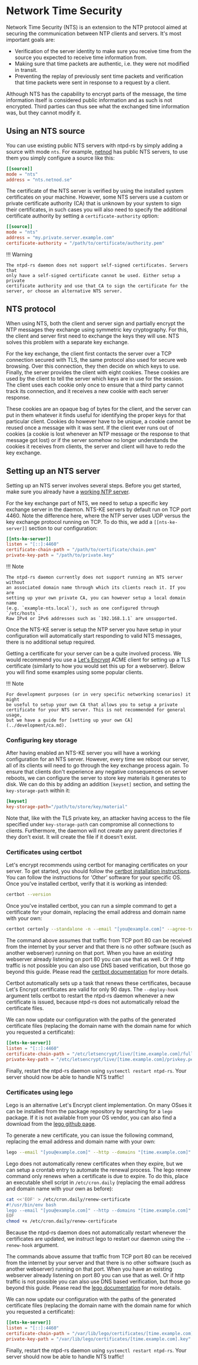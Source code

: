 # Network Time Security

Network Time Security (NTS) is an extension to the NTP protocol aimed at
securing the communication between NTP clients and servers. It's most important
goals are:

* Verification of the server identity to make sure you receive time from the
  source you expected to receive time information from.
* Making sure that time packets are authentic, i.e. they were not modified in
  transit.
* Preventing the replay of previously sent time packets and verification that
  time packets were sent in response to a request by a client.

Although NTS has the capability to encrypt parts of the message, the time
information itself is considered public information and as such is not
encrypted. Third parties can thus see what the exchanged time information was,
but they cannot modify it.

## Using an NTS source
You can use existing public NTS servers with ntpd-rs by simply adding a source
with mode `nts`. For example, [netnod] has public NTS servers, to use them you
simply configure a source like this:

[netnod]: https://www.netnod.se/nts/network-time-security

```toml
[[source]]
mode = "nts"
address = "nts.netnod.se"
```

The certificate of the NTS server is verified by using the installed system
certificates on your machine. However, some NTS servers use a custom or private
certificate authority (CA) that is unknown by your system to sign their
certificates, in such cases you will also need to specify the additional
certificate authority by setting a `certificate-authority` option:

```toml
[[source]]
mode = "nts"
address = "my.private.server.example.com"
certificate-authority = "/path/to/certificate/authority.pem"
```

!!! Warning

    The ntpd-rs daemon does not support self-signed certificates. Servers that
    only have a self-signed certificate cannot be used. Either setup a private
    certificate authority and use that CA to sign the certificate for the
    server, or choose an alternative NTS server.

## NTS protocol
When using NTS, both the client and server sign and partially encrypt the NTP
messages they exchange using symmetric key cryptography. For this, the client
and server first need to exchange the keys they will use. NTS solves this
problem with a separate key exchange.

For the key exchange, the client first contacts the server over a TCP connection
secured with TLS, the same protocol also used for secure web browsing. Over this
connection, they then decide on which keys to use. Finally, the server provides
the client with eight cookies. These cookies are used by the client to tell the
server which keys are in use for the session. The client uses each cookie only
once to ensure that a third party cannot track its connection, and it receives a
new cookie with each server response.

These cookies are an opaque bag of bytes for the client, and the server can put
in them whatever it finds useful for identifying the proper keys for that
particular client. Cookies do however have to be unique, a cookie cannot be
reused once a message with it was sent. If the client ever runs out of cookies
(a cookie is lost whenever an NTP message or the response to that message got
lost) or if the server somehow no longer understands the cookies it receives
from clients, the server and client will have to redo the key exchange.

## Setting up an NTS server
Setting up an NTS server involves several steps. Before you get started, make
sure you already have a [working NTP server](./server-setup.md).

For the key exchange part of NTS, we need to setup a specific key exchange
server in the daemon. NTS-KE servers by default run on TCP port 4460. Note the
difference here, where the NTP server uses UDP versus the key exchange protocol
running on TCP. To do this, we add a `[[nts-ke-server]]` section to our
configuration:

```toml
[[nts-ke-server]]
listen = "[::]:4460"
certificate-chain-path = "/path/to/certificate/chain.pem"
private-key-path = "/path/to/private.key"
```

!!! Note

    The ntpd-rs daemon currently does not support running an NTS server without
    an associated domain name through which its clients reach it. If you are
    setting up your own private CA, you can however setup a local domain name
    (e.g. `example-nts.local`), such as one configured through `/etc/hosts`.
    Raw IPv4 or IPv6 addresses such as `192.168.1.1` are unsupported.

Once the NTS-KE server is setup the NTP server you have setup in your
configuration will automatically start responding to valid NTS messages, there
is no additional setup required.

Getting a certificate for your server can be a quite involved process. We would
recommend you use a [Let's Encrypt][1] ACME client for setting up a TLS
certificate (similarly to how you would set this up for a webserver). Below you
will find some examples using some popular clients.

[1]: https://letsencrypt.org/

!!! Note

    For development purposes (or in very specific networking scenarios) it might
    be useful to setup your own CA that allows you to setup a private
    certificate for your NTS server. This is not recommended for general usage,
    but we have a guide for [setting up your own CA](../development/ca.md).

### Configuring key storage
After having enabled an NTS-KE server you will have a working configuration for
an NTS server. However, every time we reboot our server, all of its clients will
need to go through the key exchange process again. To ensure that clients don't
experience any negative consequences on server reboots, we can configure the
server to store key materials it generates to disk. We can do this by adding an
addition `[keyset]` section, and setting the `key-storage-path` within it:

```toml
[keyset]
key-storage-path="/path/to/store/key/material"
```

Note that, like with the TLS private key, an attacker having access to the file
specified under `key-storage-path` can compromise all connections to clients.
Furthermore, the daemon will not create any parent directories if they don't exist.
It will create the file if it doesn't exist.

### Certificates using certbot
Let's encrypt recommends using certbot for managing certificates on your server.
To get started, you should follow the [certbot installation instructions][2].
You can follow the instructions for *'Other'* software for your specific OS.
Once you've installed certbot, verify that it is working as intended:

[2]: https://certbot.eff.org/instructions

```sh
certbot --version
```

Once you've installed certbot, you can run a simple command to get a certificate
for your domain, replacing the email address and domain name with your own:

```sh
certbot certonly --standalone -n --email "[you@example.com]" --agree-tos -d "[time.example.com]" --deploy-hook "systemctl restart ntpd-rs"
```

The command above assumes that traffic from TCP port 80 can be received from the
internet by your server and that there is no other software (such as another
webserver) running on that port. When you have an existing webserver already
listening on port 80 you can use that as well. Or if http traffic is not
possible you can also use DNS based verification, but those go beyond this
guide. Please read the [certbot documentation][3] for more details.

Certbot automatically sets up a task that renews these certificates, because
Let's Encrypt certificates are valid for only 90 days. The `--deploy-hook`
argument tells certbot to restart the ntpd-rs daemon whenever a new certificate
is issued, because ntpd-rs does not automatically reload the certificate files.

We can now update our configuration with the paths of the generated certificate
files (replacing the domain name with the domain name for which you requested a
certificate):

```toml
[[nts-ke-server]]
listen = "[::]:4460"
certificate-chain-path = "/etc/letsencrypt/live/[time.example.com]/fullchain.pem"
private-key-path = "/etc/letsencrypt/live/[time.example.com]/privkey.pem"
```

Finally, restart the ntpd-rs daemon using `systemctl restart ntpd-rs`. Your
server should now be able to handle NTS traffic!

[3]: https://eff-certbot.readthedocs.io/en/stable/using.html

### Certificates using lego
Lego is an alternative Let's Encrypt client implementation. On many OSses it can
be installed from the package repository by searching for a `lego` package. If
it is not available from your OS vendor, you can also find a download from the
[lego github page][4].

To generate a new certificate, you can issue the following command, replacing
the email address and domain name with your own:

```sh
lego --email "[you@example.com]" --http --domains "[time.example.com]" --accept-tos --path /var/lib/lego run
```

Lego does not automatically renew certificates when they expire, but we can
setup a crontab entry to automate the renewal process. The lego renew command
only renews when a certificate is due to expire. To do this, place an executable
shell script in `/etc/cron.daily` (replacing the email address and domain name
with your own as before):

```sh
cat <<'EOF' > /etc/cron.daily/renew-certificate
#!/usr/bin/env bash
lego --email "[you@example.com]" --http --domains "[time.example.com]" --accept-tos --path /var/lib/lego renew --renew-hook "systemctl restart ntpd-rs
EOF
chmod +x /etc/cron.daily/renew-certificate
```

Because the ntpd-rs daemon does not automatically restart whenever the
certificates are updated, we instruct lego to restart our daemon using the
`--renew-hook` argument.

The commands above assume that traffic from TCP port 80 can be received from the
internet by your server and that there is no other software (such as another
webserver) running on that port. When you have an existing webserver already
listening on port 80 you can use that as well. Or if http traffic is not
possible you can also use DNS based verification, but those go beyond this
guide. Please read the [lego documentation][5] for more details.

We can now update our configuration with the paths of the generated certificate
files (replacing the domain name with the domain name for which you requested a
certificate):

```toml
[[nts-ke-server]]
listen = "[::]:4460"
certificate-chain-path = "/var/lib/lego/certificates/[time.example.com].crt"
private-key-path = "/var/lib/lego/certificates/[time.example.com].key"
```

Finally, restart the ntpd-rs daemon using `systemctl restart ntpd-rs`. Your
server should now be able to handle NTS traffic!

[4]: https://github.com/go-acme/lego
[5]: https://go-acme.github.io/lego/
